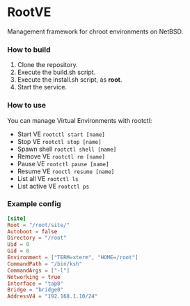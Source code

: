 # RootVE

Management framework for chroot environments on NetBSD.

### How to build

1. Clone the repository.
2. Execute the build.sh script.
3. Execute the install.sh script, as **root**.
4. Start the service.

### How to use

You can manage Virtual Environments with rootctl:

- Start VE `rootctl start [name]`
- Stop VE `rootctl stop [name]`
- Spawn shell `rootctl shell [name]`
- Remove VE `rootctl rm [name]`
- Pause VE `rootctl pause [name]`
- Resume VE `rooctl resume [name]`
- List all VE `rootctl ls`
- List active VE `rootctl ps`

### Example config
```toml
[site]
Root = "/root/site/"
Autoboot = false
Directory = "/root"
Uid = 0
Gid = 0
Environment = ["TERM=xterm", "HOME=/root"]
CommandPath = "/bin/ksh"
CommandArgs = ["-l"]
Networking = true
Interface = "tap0"
Bridge = "bridge0"
AddressV4 = "192.168.1.10/24"
```
